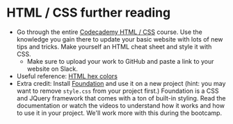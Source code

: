# HTML / CSS further reading

- Go through the entire [Codecademy HTML / CSS](/Users/Henny/basic_git/index.html) course. Use the knowledge you gain there to update your basic website with lots of new tips and tricks. Make yourself an HTML cheat sheet and style it with CSS.
  - Make sure to upload your work to GitHub and paste a link to your website on Slack.
- Useful reference: [HTML hex colors](http://htmlcolorcodes.com/)
- Extra credit: Install [Foundation](http://foundation.zurb.com) and use it on a new project (hint: you may want to remove `style.css` from your project first.) Foundation is a CSS and JQuery framework that comes with a ton of built-in styling. Read the documentation or watch the videos to understand how it works and how to use it in your project. We'll work more with this during the bootcamp.